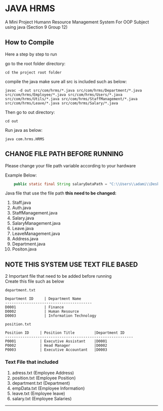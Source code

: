 # JAVA HRMS

A Mini Project Humann Resource Management System For OOP Subject using java (Section 9 Group 12)

## How to Compile

Here a step by step to run

go to the root folder directory:

```pwsh
cd the project root folder
```

compile the java make sure all src is included such as below:

```pwsh
javac -d out src/com/hrms/*.java src/com/hrms/Department/*.java src/com/hrms/Employee/*.java src/com/hrms/Users/*.java src/com/hrms/Utils/*.java src/com/hrms/StaffManagement/*.java src/com/hrms/Leave/*.java src/com/hrms/Salary/*.java
```

Then go to out directory:

```pwsh
cd out
```

Run java as below:

```pwsh
java com.hrms.HRMS
```

## CHANGE FILE PATH BEFORE RUNNING

Please change your file path variable according to your hardware

Example Below:

```java
    public static final String salaryDataPath = "C:\\Users\\adami\\Desktop\\OOP\\Project\\java_hrms\\src\\com\\data\\salary.txt";
```

Java file that use the file path
**this need to be changed:**

1.  Staff.java
2.  Auth.java
3.  StaffManagement.java
4.  Salary.java
5.  SalaryManagement.java
6.  Leave.java
7.  LeaveManagement.java
8.  Address.java
9.  Department.java
10. Positon.java

## NOTE THIS SYSTEM USE TEXT FILE BASED

2 Important file that need to be added before running <br>
Create this file such as below

```pwsh
department.txt

Department ID     | Department Name
----------------------------------------
D0001             | Finance
D0002             | Human Resource
D0003             | Information Technology

```

```pwsh
position.txt

Position ID     | Position Title         |Department ID
-----------------------------------------------------------
P0001           | Executive Assistant    |D0001
P0002           | Head Manager           |D0002
P0003           | Executive Accountant   |D0003

```

### Text File that included

1.  adress.txt (Employee Address)
2.  position.txt (Employee Position)
3.  department.txt (Department)
4.  empData.txt (Employee Information)
5.  leave.txt (Employee leave)
6.  salary.txt (Employee Salaries)

---
